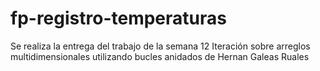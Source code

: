 # fp-registro-temperaturas
Se realiza la entrega del trabajo de la semana 12 Iteración sobre arreglos multidimensionales utilizando bucles anidados de Hernan Galeas Ruales 
